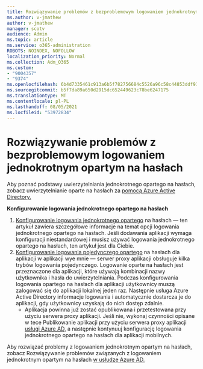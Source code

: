```yaml
---
title: Rozwiązywanie problemów z bezproblemowym logowaniem jednokrotnym opartym na hasłach
ms.author: v-jmathew
author: v-jmathew
manager: scotv
audience: Admin
ms.topic: article
ms.service: o365-administration
ROBOTS: NOINDEX, NOFOLLOW
localization_priority: Normal
ms.collection: Adm_O365
ms.custom:
- "9004357"
- "9374"
ms.openlocfilehash: 6b4d7335461c913a6b5f782756684c5526a96c58c44853ddf9154aa51607bd4a
ms.sourcegitcommit: b5f7da89a650d2915dc652449623c78be6247175
ms.translationtype: MT
ms.contentlocale: pl-PL
ms.lasthandoff: 08/05/2021
ms.locfileid: "53972834"
---
```

# <a name="troubleshoot-password-based-seamless-single-sign-on-sso-issues"></a>Rozwiązywanie problemów z bezproblemowym logowaniem jednokrotnym opartym na hasłach

Aby poznać podstawy uwierzytelniania jednokrotnego opartego na hasłach, zobacz uwierzytelnianie oparte na hasłach za [pomocą Azure Active Directory.](https://docs.microsoft.com/azure/active-directory/fundamentals/auth-password-based-sso)

**Konfigurowanie logowania jednokrotnego opartego na hasłach**

1. [Konfigurowanie logowania jednokrotnego opartego](https://docs.microsoft.com/azure/active-directory/manage-apps/configure-password-single-sign-on-non-gallery-applications) na hasłach — ten artykuł zawiera szczegółowe informacje na temat opcji logowania jednokrotnego opartego na hasłach. Jeśli dodawania aplikacji wymaga konfiguracji niestandardowej i musisz używać logowania jednokrotnego opartego na hasłach, ten artykuł jest dla Ciebie.
2. [Konfigurowanie logowania pojedynczego opartego](https://docs.microsoft.com/azure/active-directory/manage-apps/application-proxy-configure-single-sign-on-password-vaulting) na hasłach dla aplikacji w aplikacji wye mnie — serwer proxy aplikacji obsługuje kilka trybów logowania pojedynczego. Logowanie oparte na hasłach jest przeznaczone dla aplikacji, które używają kombinacji nazwy użytkownika i hasła do uwierzytelniania. Podczas konfigurowania logowania opartego na hasłach dla aplikacji użytkownicy muszą zalogować się do aplikacji lokalnej jeden raz. Następnie usługa Azure Active Directory informacje logowania i automatycznie dostarcza je do aplikacji, gdy użytkownicy uzyskają do nich dostęp zdalnie.
    - Aplikacja powinna już zostać opublikowana i przetestowana przy użyciu serwera proxy aplikacji. Jeśli nie, wykonaj czynności opisane w tece Publikowanie aplikacji przy użyciu serwera proxy aplikacji [usługi Azure AD,](https://docs.microsoft.com/azure/active-directory/manage-apps/application-proxy-add-on-premises-application) a następnie kontynuuj konfigurację logowania jednokrotnego opartego na hasłach dla aplikacji mobilnych.

Aby rozwiązać problemy z logowaniem jednokrotnym opartym na hasłach, zobacz Rozwiązywanie problemów związanych z logowaniem jednokrotnym opartym na hasłach [w usłudze Azure AD.](https://docs.microsoft.com/azure/active-directory/manage-apps/troubleshoot-password-based-sso)
